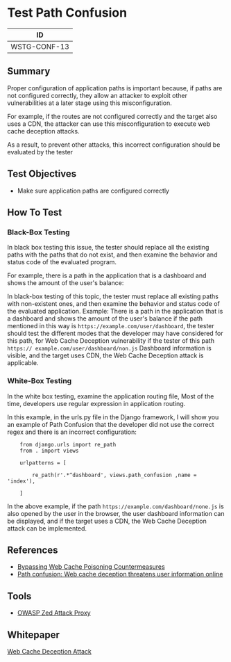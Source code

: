 # Test Path Confusion

|ID          |
|------------|
|WSTG-CONF-13|

## Summary

Proper configuration of application paths is important because, if paths are not configured correctly, they allow an attacker to exploit other vulnerabilities at a later stage using this misconfiguration.

For example, if the routes are not configured correctly and the target also uses a CDN, the attacker can use this misconfiguration to execute web cache deception attacks.

As a result, to prevent other attacks, this incorrect configuration should be evaluated by the tester

## Test Objectives

- Make sure application paths are configured correctly

## How To Test

### Black-Box Testing

In black box testing this issue, the tester should replace all the existing paths with the paths that do not exist, and then examine the behavior and status code of the evaluated program.

For example, there is a path in the application that is a dashboard and shows the amount of the user's balance:

In black-box testing of this topic, the tester must replace all existing paths with non-existent ones, and then examine the behavior and status code of the evaluated application. Example: There is a path in the application that is a dashboard and shows the amount of the user's balance if the path mentioned in this way is ```https://example.com/user/dashboard```, the tester should test the different modes that the developer may have considered for this path, for Web Cache Deception vulnerability if the tester of this path ```https:// example.com/user/dashboard/non.js``` Dashboard information is visible, and the target uses CDN, the Web Cache Deception attack is applicable.

### White-Box Testing

In the white box testing, examine the application routing file, Most of the time, developers use regular expression in application routing.

In this example, in the urls.py file in the Django framework, I will show you an example of Path Confusion that the developer did not use the correct regex and there is an incorrect configuration:

```text
    from django.urls import re_path
    from . import views

    urlpatterns = [

        re_path(r'.*^dashboard', views.path_confusion ,name = 'index'),

    ]
```

In the above example, if the path ```https://example.com/dashboard/none.js``` is also opened by the user in the browser, the user dashboard information can be displayed, and if the target uses a CDN, the Web Cache Deception attack can be implemented.

## References

- [Bypassing Web Cache Poisoning Countermeasures](https://portswigger.net/research/bypassing-web-cache-poisoning-countermeasures)
- [Path confusion: Web cache deception threatens user information online](https://portswigger.net/daily-swig/path-confusion-web-cache-deception-threatens-user-information-online)

## Tools

- [OWASP Zed Attack Proxy](https://www.zaproxy.org)

## Whitepaper

[Web Cache Deception Attack](https://omergil.blogspot.com/2017/02/web-cache-deception-attack.html)
